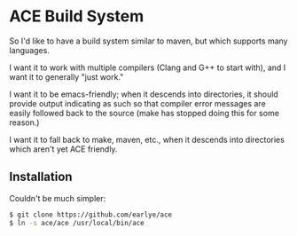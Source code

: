 # ACE Build System

So I'd like to have a build system similar to maven, but which
supports many languages.

I want it to work with multiple compilers (Clang and G++ to start
with), and I want it to generally "just work."

I want it to be emacs-friendly; when it descends into directories, it
should provide output indicating as such so that compiler error
messages are easily followed back to the source (make has stopped
doing this for some reason.)

I want it to fall back to make, maven, etc., when it descends into
directories which aren't yet ACE friendly.

## Installation

Couldn't be much simpler:

```bash
$ git clone https://github.com/earlye/ace
$ ln -s ace/ace /usr/local/bin/ace
```
